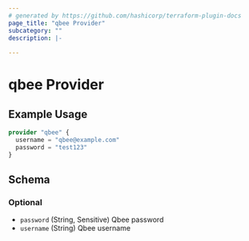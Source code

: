 ```yaml
---
# generated by https://github.com/hashicorp/terraform-plugin-docs
page_title: "qbee Provider"
subcategory: ""
description: |-
  
---
```


# qbee Provider



## Example Usage

```terraform
provider "qbee" {
  username = "qbee@example.com"
  password = "test123"
}
```

<!-- schema generated by tfplugindocs -->
## Schema

### Optional

- `password` (String, Sensitive) Qbee password
- `username` (String) Qbee username
